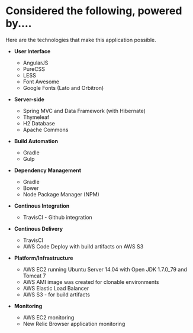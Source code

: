# Considered the following, powered by....

Here are the technologies that make this application possible.

* **User Interface**
    * AngularJS
	* PureCSS
	* LESS
	* Font Awesome
	* Google Fonts (Lato and Orbitron)

* **Server-side**
	* Spring MVC and Data Framework (with Hibernate)
	* Thymeleaf
	* H2 Database
	* Apache Commons

* **Build Automation**
	* Gradle
	* Gulp

* **Dependency Management**
	* Gradle
	* Bower
	* Node Package Manager (NPM)

* **Continous Integration**
	* TravisCI - Github integration

* **Continous Delivery**
	* TravisCI
	* AWS Code Deploy with build artifacts on AWS S3

* **Platform/Infrastructure** 
	* AWS EC2 running Ubuntu Server 14.04 
	with Open JDK 1.7.0_79 and Tomcat 7 
	* AWS AMI image was created for clonable environments 
	* AWS Elastic Load Balancer
	* AWS S3 - for build artifacts 

* **Monitoring**
	* AWS EC2 monitoring
	* New Relic Browser application monitoring
